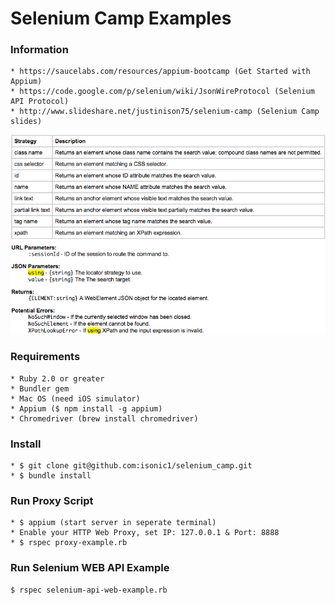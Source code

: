 # Selenium Camp Examples

### Information
	* https://saucelabs.com/resources/appium-bootcamp (Get Started with Appium)
	* https://code.google.com/p/selenium/wiki/JsonWireProtocol (Selenium API Protocol)
	* http://www.slideshare.net/justinison75/selenium-camp (Selenium Camp slides)
		
![alt tag](https://github.com/isonic1/selenium_camp/blob/master/screenshot.png)

### Requirements 
	* Ruby 2.0 or greater
	* Bundler gem
	* Mac OS (need iOS simulator)
	* Appium ($ npm install -g appium)
	* Chromedriver (brew install chromedriver)
	
### Install
	* $ git clone git@github.com:isonic1/selenium_camp.git
	* $ bundle install
	
### Run Proxy Script
	* $ appium (start server in seperate terminal)
	* Enable your HTTP Web Proxy, set IP: 127.0.0.1 & Port: 8888
	* $ rspec proxy-example.rb
	
### Run Selenium WEB API Example
	$ rspec selenium-api-web-example.rb 
